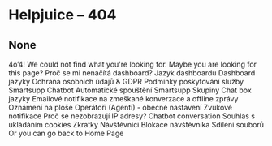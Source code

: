 # Helpjuice – 404
## None
4o’4!
We could not find what you're looking for. 
Maybe you are looking for this page?
Proč se mi nenačítá dashboard?
Jazyk dashboardu
Dashboard jazyky
Ochrana osobních údajů & GDPR
Podmínky poskytování služby Smartsupp
Chatbot
Automatické spouštění Smartsupp
Skupiny
Chat box jazyky
Emailové notifikace na zmeškané konverzace a offline zprávy
Oznámení na ploše
Operátoři (Agenti) - obecné nastavení
Zvukové notifikace
Proč se nezobrazují IP adresy?
Chatbot conversation
Souhlas s ukládáním cookies
Zkratky
Návštěvníci
Blokace návštěvníka
Sdílení souborů
Or you can go back to Home Page

